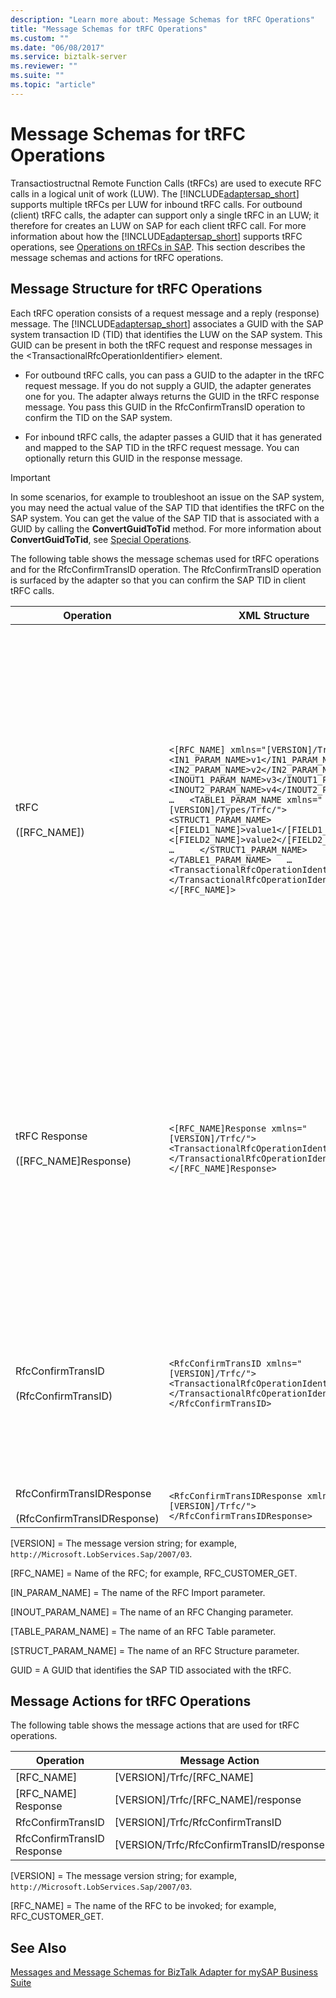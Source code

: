 ```yaml
---
description: "Learn more about: Message Schemas for tRFC Operations"
title: "Message Schemas for tRFC Operations"
ms.custom: ""
ms.date: "06/08/2017"
ms.service: biztalk-server
ms.reviewer: ""
ms.suite: ""
ms.topic: "article"
---
```

# Message Schemas for tRFC Operations
Transactiostructnal Remote Function Calls (tRFCs) are used to execute RFC calls in a logical unit of work (LUW). The [!INCLUDE[adaptersap_short](../../includes/adaptersap-short-md.md)] supports multiple tRFCs per LUW for inbound tRFC calls. For outbound (client) tRFC calls, the adapter can support only a single tRFC in an LUW; it therefore for creates an LUW on SAP for each client tRFC call. For more information about how the [!INCLUDE[adaptersap_short](../../includes/adaptersap-short-md.md)] supports tRFC operations, see [Operations on tRFCs in SAP](../../adapters-and-accelerators/adapter-sap/operations-on-trfcs-in-sap.md). This section describes the message schemas and actions for tRFC operations.  

## Message Structure for tRFC Operations  
 Each tRFC operation consists of a request message and a reply (response) message. The [!INCLUDE[adaptersap_short](../../includes/adaptersap-short-md.md)] associates a GUID with the SAP system transaction ID (TID) that identifies the LUW on the SAP system. This GUID can be present in both the tRFC request and response messages in the \<TransactionalRfcOperationIdentifier\> element.  

-   For outbound tRFC calls, you can pass a GUID to the adapter in the tRFC request message. If you do not supply a GUID, the adapter generates one for you. The adapter always returns the GUID in the tRFC response message. You pass this GUID in the RfcConfirmTransID operation to confirm the TID on the SAP system.  

-   For inbound tRFC calls, the adapter passes a GUID that it has generated and mapped to the SAP TID in the tRFC request message. You can optionally return this GUID in the response message.  

> [!IMPORTANT]
>  In some scenarios, for example to troubleshoot an issue on the SAP system, you may need the actual value of the SAP TID that identifies the tRFC on the SAP system. You can get the value of the SAP TID that is associated with a GUID by calling the **ConvertGuidToTid** method. For more information about **ConvertGuidToTid**, see [Special Operations](../../adapters-and-accelerators/adapter-sap/special-operations.md).  

 The following table shows the message schemas used for tRFC operations and for the RfcConfirmTransID operation. The RfcConfirmTransID operation is surfaced by the adapter so that you can confirm the SAP TID in client tRFC calls.  


|                             Operation                             |                                                                                                                                                                                                                                                                         XML Structure                                                                                                                                                                                                                                                                         |                                                                                                                                                                                                                                                                                                                                                                                                                             Description                                                                                                                                                                                                                                                                                                                                                                                                                              |
|-------------------------------------------------------------------|---------------------------------------------------------------------------------------------------------------------------------------------------------------------------------------------------------------------------------------------------------------------------------------------------------------------------------------------------------------------------------------------------------------------------------------------------------------------------------------------------------------------------------------------------------------|----------------------------------------------------------------------------------------------------------------------------------------------------------------------------------------------------------------------------------------------------------------------------------------------------------------------------------------------------------------------------------------------------------------------------------------------------------------------------------------------------------------------------------------------------------------------------------------------------------------------------------------------------------------------------------------------------------------------------------------------------------------------------------------------------------------------------------------------------------------------|
|                   tRFC<br /><br /> ([RFC_NAME])                   | `<[RFC_NAME] xmlns="[VERSION]/Trfc/">   <IN1_PARAM_NAME>v1</IN1_PARAM_NAME>   <IN2_PARAM_NAME>v2</IN2_PARAM_NAME>   …   <INOUT1_PARAM_NAME>v3</INOUT1_PARAM_NAME>   <INOUT2_PARAM_NAME>v4</INOUT2_PARAM_NAME>   …   <TABLE1_PARAM_NAME xmlns="[VERSION]/Types/Trfc/">     <STRUCT1_PARAM_NAME>       <[FIELD1_NAME]>value1</[FIELD1_NAME]>       <[FIELD2_NAME]>value2</[FIELD2_NAME]>       …     </STRUCT1_PARAM_NAME>     …   </TABLE1_PARAM_NAME>   …   <TransactionalRfcOperationIdentifier>GUID   </TransactionalRfcOperationIdentifier> </[RFC_NAME]>` | Invokes a tRFC on the SAP system.<br /><br /> - Import, changing, and table parameters are supported.<br /><br /> - Import and changing parameters can be of SAP STRUCTURE TYPES, SAP TABLE TYPES or SAP simple data types.<br /><br /> - tRFC client calls do not have values returned in the output side. SAP asynchronously executes them with only input-side values.<br /><br /> The \<TransactionalRfcOperationIdentifier\> element:<br /><br /> - For outbound tRFC calls, you can optionally specify a GUID that should be mapped to the SAP TID by the adapter in this element. If a GUID is not specified, the [!INCLUDE[adaptersap_short](../../includes/adaptersap-short-md.md)] generates one and maps it to the SAP TID for the tRFC.<br /><br /> - For inbound tRFC calls, the adapter passes the GUID that is mapped to the SAP TID in this element. |
|          tRFC Response<br /><br /> ([RFC_NAME]Response)           |                                                                                                                                                                                                   `<[RFC_NAME]Response xmlns="[VERSION]/Trfc/">   <TransactionalRfcOperationIdentifier>GUID   </TransactionalRfcOperationIdentifier> </[RFC_NAME]Response>`                                                                                                                                                                                                   |                                                                                                                                                                   Indicates that the RFC has been sent to the SAP system.<br /><br /> - tRFC client calls do not have values returned in the output side. SAP asynchronously executes them with only input-side values.<br /><br /> The \<TransactionalRfcOperationIdentifier\> element:<br /><br /> - For outbound tRFC calls, the adapter sends the GUID associated with the SAP TID for the tRFC in this element.<br /><br /> - For inbound tRFC calls you can optionally return the GUID that was sent by the adapter in the request message.                                                                                                                                                                    |
|         RfcConfirmTransID<br /><br /> (RfcConfirmTransID)         |                                                                                                                                                                                                    `<RfcConfirmTransID xmlns="[VERSION]/Trfc/">   <TransactionalRfcOperationIdentifier>GUID   </TransactionalRfcOperationIdentifier> </RfcConfirmTransID>`                                                                                                                                                                                                    |                                                                                                                                                             The RfcConfirmTransID operation confirms the TID used in an outbound tRFC operation on the SAP system.<br /><br /> The \<TransactionalRfcOperationIdentifier\> element contains the GUID that is mapped to the TID associated with the outbound tRFC call. You should set this to the value of the GUID that was returned by the adapter in the tRFC response message.<br /><br /> For more information about the RfcConfirmTransID operation, see [Special Operations](../../adapters-and-accelerators/adapter-sap/special-operations.md).                                                                                                                                                              |
| RfcConfirmTransIDResponse<br /><br /> (RfcConfirmTransIDResponse) |                                                                                                                                                                                                                                      `<RfcConfirmTransIDResponse xmlns="[VERSION]/Trfc/"> </RfcConfirmTransIDResponse>`                                                                                                                                                                                                                                       |                                                                                                                                                                                                                                                                                                                                                                   Indicates that the [!INCLUDE[adaptersap_short](../../includes/adaptersap-short-md.md)] has confirmed the TID on the SAP system.                                                                                                                                                                                                                                                                                                                                                                    |

 [VERSION] = The message version string; for example, `http://Microsoft.LobServices.Sap/2007/03`.  

 [RFC_NAME] = Name of the RFC; for example, RFC_CUSTOMER_GET.  

 [IN_PARAM_NAME] = The name of the RFC Import parameter.  

 [INOUT_PARAM_NAME] = The name of an RFC Changing parameter.  

 [TABLE_PARAM_NAME] = The name of an RFC Table parameter.  

 [STRUCT_PARAM_NAME] = The name of an RFC Structure parameter.  

 GUID = A GUID that identifies the SAP TID associated with the tRFC.  

## Message Actions for tRFC Operations  
 The following table shows the message actions that are used for tRFC operations.  


|         Operation          |              Message Action              |                                 Example                                  |
|----------------------------|------------------------------------------|--------------------------------------------------------------------------|
|         [RFC_NAME]         |        [VERSION]/Trfc/[RFC_NAME]         |      `http://Microsoft.LobServices.Sap/2007/03/Trfc/RFC_CUSTOMER_GET`      |
|    [RFC_NAME] Response     |    [VERSION]/Trfc/[RFC_NAME]/response    | `http://Microsoft.LobServices.Sap/2007/03/Trfc/RFC_CUSTOMER_GET/response`  |
|     RfcConfirmTransID      |     [VERSION]/Trfc/RfcConfirmTransID     |     `http://Microsoft.LobServices.Sap/2007/03/Trfc/RfcConfirmTransID`      |
| RfcConfirmTransID Response | [VERSION/Trfc/RfcConfirmTransID/response | `http://Microsoft.LobServices.Sap/2007/03/Trfc/RfcConfirmTransID/response` |

 [VERSION] = The message version string; for example, `http://Microsoft.LobServices.Sap/2007/03`.  

 [RFC_NAME] = The name of the RFC to be invoked; for example, RFC_CUSTOMER_GET.  

## See Also  
 [Messages and Message Schemas for BizTalk Adapter for mySAP Business Suite](../../adapters-and-accelerators/adapter-sap/messages-and-message-schemas-for-biztalk-adapter-for-mysap-business-suite.md)
